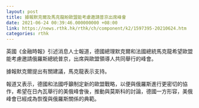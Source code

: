 ```yaml
---
layout: post
title: 據報默克爾及馬克龍盼歐盟能考慮邀請普京出席峰會
date: 2021-06-24 00:39:46.000000000 +08:00
link: https://news.rthk.hk/rthk/ch/component/k2/1597395-20210624.htm
categories: rthk
---
```


英國《金融時報》引述消息人士報道，德國總理默克爾和法國總統馬克龍希望歐盟能考慮邀請俄羅斯總統普京，出席與歐盟領導人共同舉行的峰會。

據報默克爾提出有關建議，馬克龍表示支持。

報道又表示，德國和法國呼籲制定新的歐盟戰略，以便與俄羅斯進行更密切的協作，希望在日內瓦舉行的美俄峰會後，推動與莫斯科的討論，德國一方形容，美俄峰會已經成為恢復與俄羅斯關係的典範。
